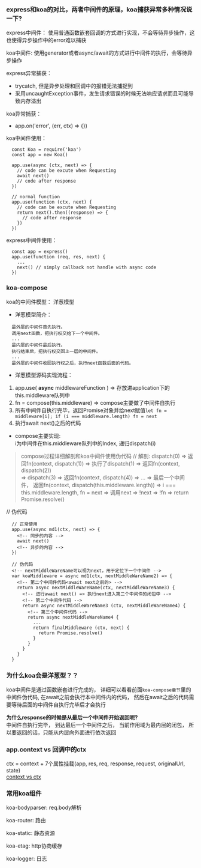 ### express和koa的对比，两者中间件的原理，koa捕获异常多种情况说一下?
express中间件： 使用普通函数嵌套回调的方式进行实现，不会等待异步操作，这也使得异步操作中的error难以捕获

koa中间件: 使用generator或者async/await的方式进行中间件的执行，会等待异步操作

express异常捕获： 
- trycatch, 但是异步处理和回调中的报错无法捕捉到
- 采用uncaughtException事件，发生请求错误的时候无法响应请求而且可能导致内存溢出

koa异常捕获：
- app.on('error', (err, ctx) => {})

koa中间件使用： 
```
  const Koa = require('koa')
  const app = new Koa()

  app.use(async (ctx, next) => {
    // code can be excute when Requesting
    await next()
    // code after response
  })

  // normal function
  app.use(function (ctx, next) {
    // code can be excute when Requesting
    return next().then((response) => {
      // code after response
    })
  })
```

express中间件使用： 
```
  const app = express()
  app.use(function (req, res, next) {
    ...
    next() // simply callback not handle with async code
  })
```

### koa-compose
koa的中间件模型： 洋葱模型  
- 洋葱模型简介： 
```
  最外层的中间件首先执行。
  调用next函数，把执行权交给下一个中间件。
  ...
  最内层的中间件最后执行。
  执行结束后，把执行权交回上一层的中间件。
  ...
  最外层的中间件收回执行权之后，执行next函数后面的代码。
```

- 洋葱模型源码实现流程：
1. app.use( **async** middlewareFunction ) => 存放进application下的this.middleware队列中  
2. fn = compose(this.middleware) => compose主要做了中间件自执行
3. 所有中间件自执行完毕，返回Promise对象并给next赋值`let fn = middleware[i]; if (i === middleware.length) fn = next`
4. 执行await next()之后的代码


- compose主要实现:  
i为中间件在this.middleware队列中的Index, 递归dispatch(i)

> compose过程详细解剖和koa中间件使用伪代码
// 解剖:
dispatch(0) => 返回fn(context, dispatch(1)) 
=> 执行了dispatch(1) => 返回fn(context, dispatch(2))  
=> dispatch(3) => 返回fn(context, dispatch(4))
=> ... => 最后一个中间件， 返回fn(context, dispatch(this.middleware.length))
=> i === this.middleware.length, fn = next => 调用next => !next => !fn => return Promise.resolve()

// 伪代码
```
  // 正常使用
  app.use(async md1(ctx, next) => {
    <!-- 同步的内容 -->
    await next()
    <!-- 异步的内容 -->
  })

  // 伪代码
  <!-- nextMiddleWareName可以视为next，用于定位下一个中间件 -->
  var koaMiddleware = async md1(ctx, nextMiddleWareName2) => {
    <!-- 第二个中间件代码<await next之前的> -->
    return async nextMiddleWareName(ctx, nextMiddleWareName3) {
      <!-- 进行await next() => 执行next进入第二个中间件的闭包中 -->
      <!-- 第二个中间件代码 -->
      return async nextMiddleWareName3 (ctx, nextMiddleWareName4) {
        <!-- 第三个中间件代码 -->
        return async nextMiddleWareName4 {
          ...
          return finalMiddleware (ctx, next) {
            return Promise.resolve()
          }
        }
      }
    }
  }
```

### 为什么koa会是洋葱型？？
koa中间件是通过函数嵌套进行完成的， 详细可以看看前面`koa-compose章节`里的中间件伪代码, 在await之前会执行本中间件内的代码， 然后在await之后的代码需要等待后面的中间件自执行完毕后才会执行

**为什么response的时候是从最后一个中间件开始返回呢?**  
中间件自执行完毕， 到达最后一个中间件之后， 当前作用域为最内层的闭包， 所以要返回的话，只能从内层向外面进行依次返回


### app.context vs 回调中的ctx
ctx = context + 7个属性挂载(app, res, req, response, request, originalUrl, state)  
[context vs ctx](./koa-js/context-ctx.js)

### 常用koa组件
koa-bodyparser: req.body解析

koa-router: 路由

koa-static: 静态资源

koa-etag: http协商缓存

koa-logger: 日志

